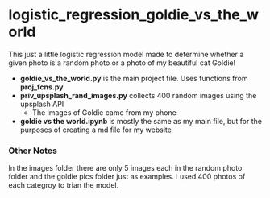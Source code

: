 # logistic_regression_goldie_vs_the_world

This just a little logistic regression model made to determine whether a given photo is a random photo or a photo of my beautiful cat Goldie!

- **goldie_vs_the_world.py** is the main project file. Uses functions from **proj_fcns.py**
- **priv_upsplash_rand_images.py** collects 400 random images using the upsplash API
  - The images of Goldie came from my phone
- **goldie vs the world.ipynb** is mostly the same as my main file, but for the purposes of creating a md file for my website

### Other Notes

In the images folder there are only 5 images each in the random photo folder and the goldie pics folder just as examples. I used 400 photos of each categroy to trian the model.
